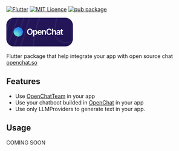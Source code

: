 [![Flutter](https://img.shields.io/badge/Made%20with-Flutter-blue.svg)](https://flutter.dev/)
[![MIT Licence](https://badges.frapsoft.com/os/mit/mit.svg?v=103)](https://opensource.org/licenses/mit-license.php)
[![pub package](https://img.shields.io/pub/v/flutter_openchat.svg)](https://pub.dev/packages/flutter_openchat)

![](https://raw.githubusercontent.com/RafaelBarbosatec/flutter_openchat/main/img/openchat.png)

Flutter package that help integrate your app with open source chat [openchat.so](https://openchat.so)

## Features

* Use [OpenChatTeam](https://openchat.team) in your app
* Use your chatboot builded in [OpenChat](https://openchat.so/) in your app
* Use only LLMProviders to generate text in your app.

## Usage

COMING SOON
